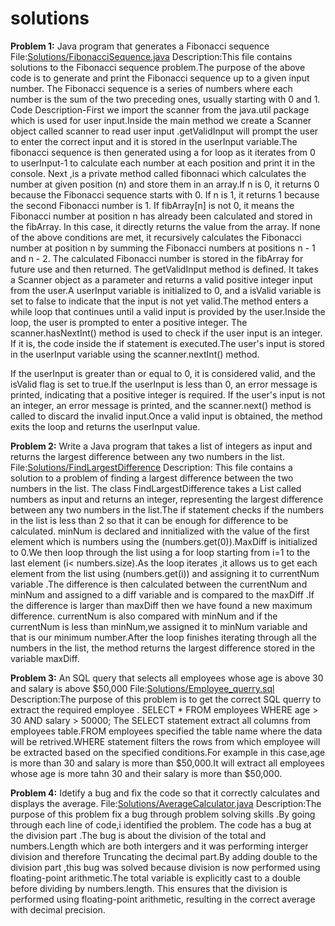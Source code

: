 # solutions
**Problem 1:** Java program that generates a Fibonacci sequence
File:[Solutions/FibonacciSequence.java](Solutions/FibonacciSEquence.java)
Description:This file contains solutions to the Fibonacci sequence problem.The purpose of the above code is to generate and print the Fibonacci sequence up to a given input number. The Fibonacci sequence is a series of numbers where each number is the sum of the two preceding ones, usually starting with 0 and 1.
Code Description-First we import the scanner from the java.util package which is used for user input.Inside the main method we create a Scanner object called scanner to read user input .getValidInput will prompt the user to enter the correct input and it is stored in the userInput variable.The fibonacci sequence is then generated using a for loop as it iterates from 0 to userInput-1 to calculate each number at each position and print it in the console.
Next ,is a private method called fibonnaci which calculates the number at given position (n) and store them in an array.If n is 0, it returns 0 because the Fibonacci sequence starts with 0.
If n is 1, it returns 1 because the second Fibonacci number is 1.
If fibArray[n] is not 0, it means the Fibonacci number at position n has already been calculated and stored in the fibArray. In this case, it directly returns the value from the array.
If none of the above conditions are met, it recursively calculates the Fibonacci number at position n by summing the Fibonacci numbers at positions n - 1 and n - 2. The calculated Fibonacci number is stored in the fibArray for future use and then returned.
The getValidInput method is defined. It takes a Scanner object as a parameter and returns a valid positive integer input from the user.A userInput variable is initialized to 0, and a isValid variable is set to false to indicate that the input is not yet valid.The method enters a while loop that continues until a valid input is provided by the user.Inside the loop, the user is prompted to enter a positive integer.
The scanner.hasNextInt() method is used to check if the user input is an integer. If it is, the code inside the if statement is executed.The user's input is stored in the userInput variable using the scanner.nextInt() method.

If the userInput is greater than or equal to 0, it is considered valid, and the isValid flag is set to true.If the userInput is less than 0, an error message is printed, indicating that a positive integer is required.
If the user's input is not an integer, an error message is printed, and the scanner.next() method is called to discard the invalid input.Once a valid input is obtained, the method exits the loop and returns the userInput value.

**Problem 2:** Write a Java program that takes a list of integers as input and returns the largest difference between any two numbers in the list.
File:[Solutions/FindLargestDifference](Solutions/LargestDifference.java)
Description: This file contains a solution to a problem of finding a largest difference between the two numbers in the list.
The class FindLargestDifference takes a List<Integer> called numbers as input and returns an integer, representing the largest difference between any two numbers in the list.The if statement checks if the numbers in the list is less than 2 so that it can be enough for difference to be calculated.
minNum is declared and innitialized with the value of the first element which is numbers using the (numbers.get(0)).MaxDiff is initialized to 0.We then loop through the list using a for loop starting from i=1 to the last element (i< numbers.size).As the loop iterates ,it allows us to get each element from the list using (numbers.get(i)) and assigning it to currentNum variable .The difference is then calculated between the currentNum and minNum and assigned to a diff variable and is compared to the maxDiff .If the difference is larger than maxDiff then we have found a new maximum difference.
currentNum is also compared with minNum and if the currentNum is less than minNum,we assigned it to minNum variable and that is our minimum number.After the loop finishes iterating through all the numbers in the list, the method returns the largest difference stored in the variable maxDiff.

**Problem 3:** An SQL query that selects all employees whose age is above 30 and salary is above $50,000
File:[Solutions/Employee_querry.sql](Solutions/Employee_querry.sql)
Description:The purpose of this problem is to get the correct SQL querry to extract the required employee .    SELECT * FROM employees WHERE age > 30 AND salary > 50000;
The SELECT statement extract all columns from employees table.FROM employees specified the table name where the data will be retrived.WHERE statement filters the rows from which employee will be extracted based on the specified conditions.For example in this case,age is more than 30 and salary is more than $50,000.It will extract all employees whose age is more tahn 30 and their salary is more than $50,000.

**Problem 4:** Idetify a bug and fix the code so that it correctly calculates and
displays the average.
File:[Solutions/AverageCalculator.java](Solutions/AverageCalculator.java)
Description:The purpose of this problem fix a bug through problem solving skills .By going through each line of code,i identified the problem.
The code has a bug at the division part .The bug is about the division of the total and numbers.Length which are both intergers and it was performing interger division and therefore Truncating the decimal part.By adding double to the division part ,this bug was solved because division is now performed using floating-point arithmetic.The total variable is explicitly cast to a double before dividing by numbers.length. This ensures that the division is performed using floating-point arithmetic, resulting in the correct average with decimal precision.



